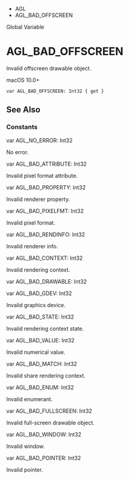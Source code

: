 

- AGL
-  AGL_BAD_OFFSCREEN 

Global Variable

# AGL_BAD_OFFSCREEN

Invalid offscreen drawable object.

macOS 10.0+

``` source
var AGL_BAD_OFFSCREEN: Int32 { get }
```

## See Also

### Constants

var AGL_NO_ERROR: Int32

No error.

var AGL_BAD_ATTRIBUTE: Int32

Invalid pixel format attribute.

var AGL_BAD_PROPERTY: Int32

Invalid renderer property.

var AGL_BAD_PIXELFMT: Int32

Invalid pixel format.

var AGL_BAD_RENDINFO: Int32

Invalid renderer info.

var AGL_BAD_CONTEXT: Int32

Invalid rendering context.

var AGL_BAD_DRAWABLE: Int32

var AGL_BAD_GDEV: Int32

Invalid graphics device.

var AGL_BAD_STATE: Int32

Invalid rendering context state.

var AGL_BAD_VALUE: Int32

Invalid numerical value.

var AGL_BAD_MATCH: Int32

Invalid share rendering context.

var AGL_BAD_ENUM: Int32

Invalid enumerant.

var AGL_BAD_FULLSCREEN: Int32

Invalid full-screen drawable object.

var AGL_BAD_WINDOW: Int32

Invalid window.

var AGL_BAD_POINTER: Int32

Invalid pointer.

